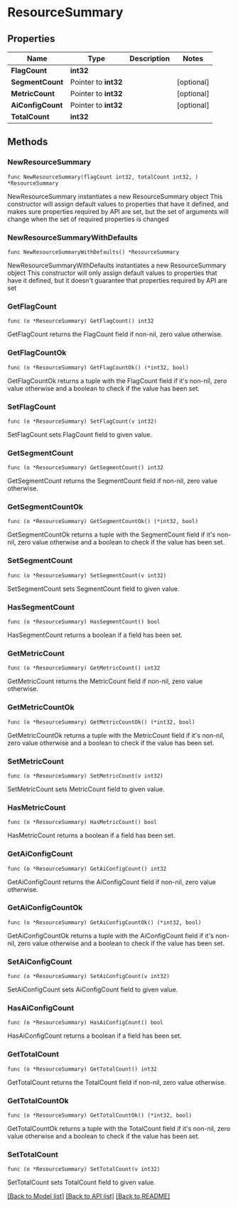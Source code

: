 # ResourceSummary

## Properties

Name | Type | Description | Notes
------------ | ------------- | ------------- | -------------
**FlagCount** | **int32** |  | 
**SegmentCount** | Pointer to **int32** |  | [optional] 
**MetricCount** | Pointer to **int32** |  | [optional] 
**AiConfigCount** | Pointer to **int32** |  | [optional] 
**TotalCount** | **int32** |  | 

## Methods

### NewResourceSummary

`func NewResourceSummary(flagCount int32, totalCount int32, ) *ResourceSummary`

NewResourceSummary instantiates a new ResourceSummary object
This constructor will assign default values to properties that have it defined,
and makes sure properties required by API are set, but the set of arguments
will change when the set of required properties is changed

### NewResourceSummaryWithDefaults

`func NewResourceSummaryWithDefaults() *ResourceSummary`

NewResourceSummaryWithDefaults instantiates a new ResourceSummary object
This constructor will only assign default values to properties that have it defined,
but it doesn't guarantee that properties required by API are set

### GetFlagCount

`func (o *ResourceSummary) GetFlagCount() int32`

GetFlagCount returns the FlagCount field if non-nil, zero value otherwise.

### GetFlagCountOk

`func (o *ResourceSummary) GetFlagCountOk() (*int32, bool)`

GetFlagCountOk returns a tuple with the FlagCount field if it's non-nil, zero value otherwise
and a boolean to check if the value has been set.

### SetFlagCount

`func (o *ResourceSummary) SetFlagCount(v int32)`

SetFlagCount sets FlagCount field to given value.


### GetSegmentCount

`func (o *ResourceSummary) GetSegmentCount() int32`

GetSegmentCount returns the SegmentCount field if non-nil, zero value otherwise.

### GetSegmentCountOk

`func (o *ResourceSummary) GetSegmentCountOk() (*int32, bool)`

GetSegmentCountOk returns a tuple with the SegmentCount field if it's non-nil, zero value otherwise
and a boolean to check if the value has been set.

### SetSegmentCount

`func (o *ResourceSummary) SetSegmentCount(v int32)`

SetSegmentCount sets SegmentCount field to given value.

### HasSegmentCount

`func (o *ResourceSummary) HasSegmentCount() bool`

HasSegmentCount returns a boolean if a field has been set.

### GetMetricCount

`func (o *ResourceSummary) GetMetricCount() int32`

GetMetricCount returns the MetricCount field if non-nil, zero value otherwise.

### GetMetricCountOk

`func (o *ResourceSummary) GetMetricCountOk() (*int32, bool)`

GetMetricCountOk returns a tuple with the MetricCount field if it's non-nil, zero value otherwise
and a boolean to check if the value has been set.

### SetMetricCount

`func (o *ResourceSummary) SetMetricCount(v int32)`

SetMetricCount sets MetricCount field to given value.

### HasMetricCount

`func (o *ResourceSummary) HasMetricCount() bool`

HasMetricCount returns a boolean if a field has been set.

### GetAiConfigCount

`func (o *ResourceSummary) GetAiConfigCount() int32`

GetAiConfigCount returns the AiConfigCount field if non-nil, zero value otherwise.

### GetAiConfigCountOk

`func (o *ResourceSummary) GetAiConfigCountOk() (*int32, bool)`

GetAiConfigCountOk returns a tuple with the AiConfigCount field if it's non-nil, zero value otherwise
and a boolean to check if the value has been set.

### SetAiConfigCount

`func (o *ResourceSummary) SetAiConfigCount(v int32)`

SetAiConfigCount sets AiConfigCount field to given value.

### HasAiConfigCount

`func (o *ResourceSummary) HasAiConfigCount() bool`

HasAiConfigCount returns a boolean if a field has been set.

### GetTotalCount

`func (o *ResourceSummary) GetTotalCount() int32`

GetTotalCount returns the TotalCount field if non-nil, zero value otherwise.

### GetTotalCountOk

`func (o *ResourceSummary) GetTotalCountOk() (*int32, bool)`

GetTotalCountOk returns a tuple with the TotalCount field if it's non-nil, zero value otherwise
and a boolean to check if the value has been set.

### SetTotalCount

`func (o *ResourceSummary) SetTotalCount(v int32)`

SetTotalCount sets TotalCount field to given value.



[[Back to Model list]](../README.md#documentation-for-models) [[Back to API list]](../README.md#documentation-for-api-endpoints) [[Back to README]](../README.md)


